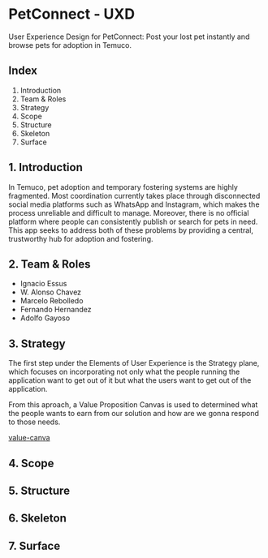 # PetConnect - UXD

User Experience Design for PetConnect: Post your lost pet instantly and browse pets for adoption in Temuco.

## Index

1. Introduction
2. Team & Roles
3. Strategy
4. Scope
5. Structure
6. Skeleton
7. Surface


## 1. Introduction
In Temuco, pet adoption and temporary fostering systems are highly fragmented. Most coordination currently takes place through disconnected social media platforms such as WhatsApp and Instagram, which makes the process unreliable and difficult to manage. Moreover, there is no official platform where people can consistently publish or search for pets in need. This app seeks to address both of these problems by providing a central, trustworthy hub for adoption and fostering.

## 2. Team & Roles
- Ignacio Essus
- W. Alonso Chavez
- Marcelo Rebolledo                                                              
- Fernando Hernandez
- Adolfo Gayoso

## 3. Strategy
The first step under the Elements of User Experience is the Strategy plane, which focuses on incorporating not only what the people running the application want to get out of it but what the users want to get out of the application.

From this aproach, a Value Proposition Canvas is used to determined what the people wants to earn from our solution and how are we gonna respond to those needs.

[value-canva](assets/value_canva.png)

## 4. Scope
## 5. Structure
## 6. Skeleton
## 7. Surface
